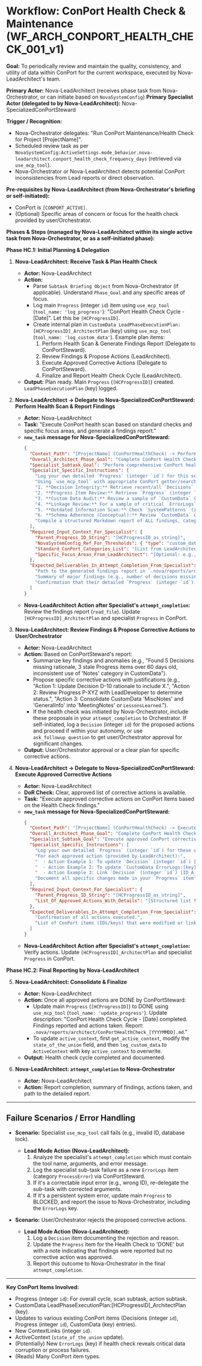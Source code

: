 # Workflow: ConPort Health Check & Maintenance (WF_ARCH_CONPORT_HEALTH_CHECK_001_v1)

**Goal:** To periodically review and maintain the quality, consistency, and utility of data within ConPort for the current workspace, executed by Nova-LeadArchitect's team.

**Primary Actor:** Nova-LeadArchitect (receives phase task from Nova-Orchestrator, or can initiate based on `NovaSystemConfig`)
**Primary Specialist Actor (delegated to by Nova-LeadArchitect):** Nova-SpecializedConPortSteward

**Trigger / Recognition:**
- Nova-Orchestrator delegates: "Run ConPort Maintenance/Health Check for Project [ProjectName]".
- Scheduled review task as per `NovaSystemConfig:ActiveSettings.mode_behavior.nova-leadarchitect.conport_health_check_frequency_days` (retrieved via `use_mcp_tool`).
- Nova-Orchestrator or Nova-LeadArchitect detects potential ConPort inconsistencies from Lead reports or direct observation.

**Pre-requisites by Nova-LeadArchitect (from Nova-Orchestrator's briefing or self-initiated):**
- ConPort is `[CONPORT_ACTIVE]`.
- (Optional) Specific areas of concern or focus for the health check provided by user/Orchestrator.

**Phases & Steps (managed by Nova-LeadArchitect within its single active task from Nova-Orchestrator, or as a self-initiated phase):**

**Phase HC.1: Initial Planning & Delegation**

1.  **Nova-LeadArchitect: Receive Task & Plan Health Check**
    *   **Actor:** Nova-LeadArchitect
    *   **Action:**
        *   Parse `Subtask Briefing Object` from Nova-Orchestrator (if applicable). Understand `Phase_Goal` and any specific areas of focus.
        *   Log main `Progress` (integer `id`) item using `use_mcp_tool` (`tool_name: 'log_progress'`): "ConPort Health Check Cycle - [Date]". Let this be `[HCProgressID]`.
        *   Create internal plan in `CustomData LeadPhaseExecutionPlan:[HCProgressID]_ArchitectPlan` (key) using `use_mcp_tool` (`tool_name: 'log_custom_data'`). Example plan items:
            1.  Perform Health Scan & Generate Findings Report (Delegate to ConPortSteward).
            2.  Review Findings & Propose Actions (LeadArchitect).
            3.  Execute Approved Corrective Actions (Delegate to ConPortSteward).
            4.  Finalize and Report Health Check Cycle (LeadArchitect).
    *   **Output:** Plan ready. Main `Progress` (`[HCProgressID]`) created. `LeadPhaseExecutionPlan` (key) logged.

2.  **Nova-LeadArchitect -> Delegate to Nova-SpecializedConPortSteward: Perform Health Scan & Report Findings**
    *   **Actor:** Nova-LeadArchitect
    *   **Task:** "Execute ConPort health scan based on standard checks and specific focus areas, and generate a findings report."
    *   **`new_task` message for Nova-SpecializedConPortSteward:**
        ```json
        {
          "Context_Path": "[ProjectName] (ConPortHealthCheck) -> Perform Scan (ConPortSteward)",
          "Overall_Architect_Phase_Goal": "Complete ConPort Health Check Cycle - [Date].",
          "Specialist_Subtask_Goal": "Perform comprehensive ConPort health scan and generate a structured findings report.",
          "Specialist_Specific_Instructions": [
            "Log your own detailed `Progress` (integer `id`) for this scan, parented to `[HCProgressID]`, using `use_mcp_tool` (`tool_name: 'log_progress'`).",
            "Using `use_mcp_tool` with appropriate ConPort getter/search tools (`get_decisions`, `get_progress`, `get_custom_data`, `get_linked_items`, `semantic_search_conport`, etc.) and `workspace_id: 'ACTUAL_WORKSPACE_ID'`:",
            "1. **Decision Integrity:** Retrieve recent/all `Decisions` (integer `id`). Check for missing `rationale`/`implications` fields (DoD check). List deficient Decision IDs.",
            "2. **Progress Item Review:** Retrieve `Progress` (integer `id`) items that are BLOCKED or have been IN_PROGRESS for more than [X_days_threshold] (get threshold from `NovaSystemConfig:ActiveSettings` if available, or use a default like 30). Analyze context. List items needing follow-up.",
            "3. **Custom Data Audit:** Review a sample of `CustomData` (key) entries, especially those in non-standard or overly generic categories. Check for consistency in `value` structure for common categories like `APIEndpoints`, `SystemArchitecture`. Identify potentially orphaned or redundant entries. Suggest consolidations or re-categorizations.",
            "4. **Linkage Review:** For a sample of critical `ErrorLogs` (key), `Decisions` (integer `id`), and `SystemArchitecture` (key) components, use `get_linked_items` to verify expected relationships (e.g., `ErrorLogs` linked to `Progress`; `Decisions` linked to implementing `SystemArchitecture` or `CodeSnippets`). Identify items with weak/missing linkage.",
            "5. **Outdated Information Scan:** Check `SystemPatterns` (integer `id`), `CustomData ConfigSettings:[key]`, `CustomData APIEndpoints:[key]` not updated in more than [Y_months_threshold] (get threshold from `NovaSystemConfig:ActiveSettings` or use a default like 6). List potentially outdated items for review.",
            "6. **Schema Adherence (Conceptual):** Review `CustomData` categories and keys against `standard_conport_categories` (provided by LeadArchitect). Note any deviations or suggestions for new standard categories (to be formalized later via `WF_ARCH_CONPORT_SCHEMA_PROPOSAL_001_v1.md`).",
            "Compile a structured Markdown report of ALL findings, categorised by check type, including item IDs/keys and specific issues. Save this report to `.nova/reports/architect/ConPortHealthCheck_[YYYYMMDD].md` using the `write_to_file` tool."
          ],
          "Required_Input_Context_For_Specialist": {
            "Parent_Progress_ID_String": "[HCProgressID_as_string]",
            "NovaSystemConfig_Ref_For_Thresholds": { "type": "custom_data", "category": "NovaSystemConfig", "key": "ActiveSettings" },
            "Standard_ConPort_Categories_List": "[List from LeadArchitect, derived from Orchestrator/Architect prompts]",
            "Specific_Focus_Areas_From_LeadArchitect": "[Optional: e.g., 'Focus on Decision linkage for Project X components']"
          },
          "Expected_Deliverables_In_Attempt_Completion_From_Specialist": [
            "Path to the generated findings report in `.nova/reports/architect/`.",
            "Summary of major findings (e.g., number of decisions missing rationale, number of stale progress items).",
            "Confirmation that their detailed `Progress` (integer `id`) for the scan is logged."
          ]
        }
        ```
    *   **Nova-LeadArchitect Action after Specialist's `attempt_completion`:** Review the findings report (`read_file`). Update `[HCProgressID]_ArchitectPlan` and specialist `Progress` in ConPort.

3.  **Nova-LeadArchitect: Review Findings & Propose Corrective Actions to User/Orchestrator**
    *   **Actor:** Nova-LeadArchitect
    *   **Action:** Based on ConPortSteward's report:
        *   Summarize key findings and anomalies (e.g., "Found 5 Decisions missing rationale, 3 stale Progress items over 60 days old, inconsistent use of 'Notes' category in CustomData").
        *   Propose specific corrective actions with justifications (e.g., "Action 1: Update Decision D-10 rationale to include X.", "Action 2: Review Progress P-XYZ with LeadDeveloper to determine status.", "Action 3: Consolidate CustomData 'MiscNotes' and 'GeneralInfo' into 'MeetingNotes' or `LessonsLearned`.").
        *   If the health check was initiated by Nova-Orchestrator, include these proposals in your `attempt_completion` to Orchestrator. If self-initiated, log a `Decision` (integer `id`) for the proposed actions and proceed if within your autonomy, or use `ask_followup_question` to get user/Orchestrator approval for significant changes.
    *   **Output:** User/Orchestrator approval or a clear plan for specific corrective actions.

4.  **Nova-LeadArchitect -> Delegate to Nova-SpecializedConPortSteward: Execute Approved Corrective Actions**
    *   **Actor:** Nova-LeadArchitect
    *   **DoR Check:** Clear, approved list of corrective actions is available.
    *   **Task:** "Execute approved corrective actions on ConPort items based on the Health Check findings."
    *   **`new_task` message for Nova-SpecializedConPortSteward:**
        ```json
        {
          "Context_Path": "[ProjectName] (ConPortHealthCheck) -> Execute Actions (ConPortSteward)",
          "Overall_Architect_Phase_Goal": "Complete ConPort Health Check Cycle - [Date].",
          "Specialist_Subtask_Goal": "Execute approved ConPort corrective actions and document changes.",
          "Specialist_Specific_Instructions": [
            "Log your own detailed `Progress` (integer `id`) for these updates, parented to `[HCProgressID]`.",
            "For each approved action (provided by LeadArchitect):",
            "  - Action Example 1: To update `Decision` (integer `id`) [ID], use `use_mcp_tool` (`tool_name: 'update_decision'`, `arguments: {'workspace_id': 'ACTUAL_WORKSPACE_ID', 'decision_id': [ID_as_string], 'rationale': '[New Rationale]'}`).",
            "  - Action Example 2: To update `CustomData ErrorLogs:[key]`, first retrieve the current object with `use_mcp_tool` (`tool_name: 'get_custom_data'`), then use `use_mcp_tool` (`tool_name: 'log_custom_data'`, `arguments: {'workspace_id': 'ACTUAL_WORKSPACE_ID', 'category': 'ErrorLogs', 'key': '[ErrorLogKey]', 'value': { /* entire_updated_R20_object_with_new_status */ }}`).",
            "  - Action Example 3: Link `Decision` (integer `id`) [ID_A_as_string] to `Progress` (integer `id`) [ID_B_as_string] with relationship 'tracked_by' using `use_mcp_tool` (`tool_name: 'link_conport_items'`, `arguments: {'workspace_id': 'ACTUAL_WORKSPACE_ID', 'source_item_type': 'decision', 'source_item_id': '[ID_A_as_string]', ...}`).",
            "Document all specific changes made in your `Progress` item's description field."
          ],
          "Required_Input_Context_For_Specialist": {
            "Parent_Progress_ID_String": "[HCProgressID_as_string]",
            "List_Of_Approved_Actions_With_Details": "[Structured list from LeadArchitect, including item types, IDs/keys, new values, link details]"
          },
          "Expected_Deliverables_In_Attempt_Completion_From_Specialist": [
            "Confirmation of all actions executed.",
            "List of ConPort items (IDs/keys) that were modified or linked."
          ]
        }
        ```
    *   **Nova-LeadArchitect Action after Specialist's `attempt_completion`:** Verify actions. Update `[HCProgressID]_ArchitectPlan` and specialist `Progress` in ConPort.

**Phase HC.2: Final Reporting by Nova-LeadArchitect**

5.  **Nova-LeadArchitect: Consolidate & Finalize**
    *   **Actor:** Nova-LeadArchitect
    *   **Action:** Once all approved actions are DONE by ConPortSteward:
        *   Update main `Progress` (`[HCProgressID]`) to DONE using `use_mcp_tool` (`tool_name: 'update_progress'`). Update description: "ConPort Health Check Cycle - [Date] completed. Findings reported and actions taken. Report: `.nova/reports/architect/ConPortHealthCheck_[YYYYMMDD].md`."
        *   To update `active_context`, first `get_active_context`, modify the `state_of_the_union` field, and then `log_custom_data` to `ActiveContext` with key `active_context` to overwrite.
    *   **Output:** Health check cycle completed and documented.

6.  **Nova-LeadArchitect: `attempt_completion` to Nova-Orchestrator**
    *   **Actor:** Nova-LeadArchitect
    *   **Action:** Report completion, summary of findings, actions taken, and path to the detailed report.

---
## Failure Scenarios / Error Handling

*   **Scenario:** Specialist `use_mcp_tool` call fails (e.g., invalid ID, database lock).
    *   **Lead Mode Action (Nova-LeadArchitect):**
        1.  Analyze the specialist's `attempt_completion` which must contain the tool name, arguments, and error message.
        2.  Log the specialist sub-task failure as a new `ErrorLogs` item (category `ProcessError`) via ConPortSteward.
        3.  If it's a correctable input error (e.g., wrong ID), re-delegate the sub-task with corrected arguments.
        4.  If it's a persistent system error, update main `Progress` to BLOCKED, and report the issue to Nova-Orchestrator, including the `ErrorLogs` key.

*   **Scenario:** User/Orchestrator rejects the proposed corrective actions.
    *   **Lead Mode Action (Nova-LeadArchitect):**
        1.  Log a `Decision` item documenting the rejection and reason.
        2.  Update the `Progress` item for the Health Check to 'DONE' but with a note indicating that findings were reported but no corrective action was approved.
        3.  Report this outcome to Nova-Orchestrator in the final `attempt_completion`.
---
**Key ConPort Items Involved:**
- Progress (integer `id`): For overall cycle, scan subtask, action subtask.
- CustomData LeadPhaseExecutionPlan:[HCProgressID]_ArchitectPlan (key).
- Updates to various existing ConPort items (Decisions (integer `id`), Progress (integer `id`), CustomData (key) entries).
- New ContextLinks (integer `id`).
- ActiveContext (`state_of_the_union` update).
- (Potentially) New `ErrorLogs` (key) if health check reveals critical data corruption or process failures.
- (Reads) Many ConPort item types.